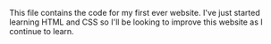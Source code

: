 This file contains the code for my first ever website. I've just started learning HTML and CSS so I'll be looking to improve this website as I continue to learn. 
